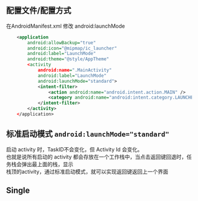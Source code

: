 ## 配置文件/配置方式
在AndroidManifest.xml 修改 android:launchMode
```xml
    <application
        android:allowBackup="true"
        android:icon="@mipmap/ic_launcher"
        android:label="LaunchMode"
        android:theme="@style/AppTheme"
        <activity
            android:name=".MainActivity"
            android:label="LaunchMode"
            android:launchMode="standard">
            <intent-filter>
                <action android:name="android.intent.action.MAIN" />
                <category android:name="android:intent.category.LAUNCHER"/>
            </intent-filter>
        </activity>
    </application>
```

## 标准启动模式 `android:launchMode="standard"`
启动 activity 时，TaskID不会变化，但 Activity Id 会变化。  
也就是说所有启动的 activity 都会存放在一个工作栈中，当点击返回键回退时，任务栈会弹出最上面的栈，显示  
栈顶的activity，通过标准启动模式，就可以实现返回键返回上一个界面

## Single
